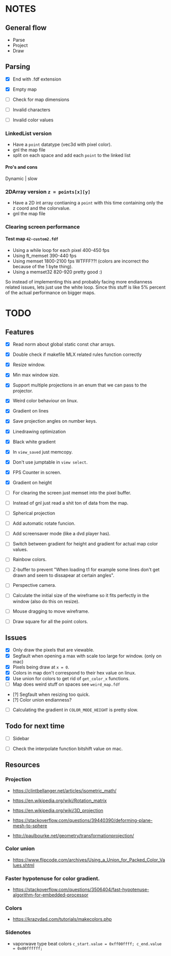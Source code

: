# NOTES

## General flow
* Parse
* Project
* Draw


## Parsing
- [x] End with .fdf extension
- [x] Empty map
- [ ] Check for map dimensions
- [ ] Invalid characters
- [ ] Invalid color values


### LinkedList version
* Have a `point` datatype (vec3d with pixel color).
* gnl the map file
* split on each space and add each `point` to the linked list

#### Pro's and cons
Dynamic | slow


### 2DArray version `z = points[x][y]`
* Have a 2D int array contianing a `point` with this time containing only the z coord and the colorvalue.
* gnl the map file


### Clearing screen performance
#### Test map `42-custom2.fdf`
* Using a while loop for each pixel 400-450 fps
* Using ft_memset 390-440 fps
* Using memset 1800-2100 fps WTFFF??! (colors are incorrect tho because of the 1 byte thing).
* Using a memset32 820-920 pretty good :)

So instead of implementing this and probably facing more endianness related issues, lets just use the white loop. Since this stuff is like 5% percent of the actual performance on bigger maps.



# TODO
## Features
- [x] Read norm about global static const char arrays.
- [x] Double check if makefile MLX related rules function correctly 
- [x] Resize window. 
- [x] Min max window size.
- [x] Support multiple projections in an enum that we can pass to the projector.
- [x] Weird color behaviour on linux.
- [x] Gradient on lines
- [x] Save projection angles on number keys.
- [x] Linedrawing optimization
- [x] Black white gradient
- [x] In `view_saved` just memcopy.
- [x] Don't use jumptable in `view select`.
- [x] FPS Counter in screen.
- [x] Gradient on height
- [ ] For clearing the screen just memset into the pixel buffer.
- [ ] Instead of gnl just read a shit ton of data from the map.
- [ ] Spherical projection
- [ ] Add automatic rotate funcion.
- [ ] Add screensaver mode (like a dvd player has).
- [ ] Switch between gradient for height and gradient for actual map color values.
- [ ] Rainbow colors.
- [ ] Z-buffer to prevent "When loading t1 for example some lines don't get drawn and seem to dissapear at certain angles".
- [ ] Perspective camera.
- [ ] Calculate the initial size of the wireframe so it fits perfectly in the window (also do this on resize).
- [ ] Mouse dragging to move wireframe.
- [ ] Draw square for all the point colors.




## Issues
- [x] Only draw the pixels that are viewable.
- [x] Segfault when opening a max with scale too large for window. (only on mac)
- [x] Pixels being draw at `x = 0`.
- [x] Colors in map don't correspond to their hex value on linux.
- [x] Use union for colors to get rid of `get_color_x` functions.
- [ ] Map does weird stuff on spaces see `weird_map.fdf`
- [?] Segfault when resizing too quick.
- [?] Color union endianness?
- [ ] Calculating the gradient in `COLOR_MODE_HEIGHT` is pretty slow.

## Todo for next time

- [ ] Sidebar
- [ ] Check the interpolate function bitshift value on mac.


## Resources
### Projection
* https://clintbellanger.net/articles/isometric_math/
* https://en.wikipedia.org/wiki/Rotation_matrix
* https://en.wikipedia.org/wiki/3D_projection

* https://stackoverflow.com/questions/39440390/deforming-plane-mesh-to-sphere
* http://paulbourke.net/geometry/transformationprojection/


### Color union
* https://www.flipcode.com/archives/Using_a_Union_for_Packed_Color_Values.shtml

### Faster hypotenuse for color gradient.
* https://stackoverflow.com/questions/3506404/fast-hypotenuse-algorithm-for-embedded-processor

### Colors
* https://krazydad.com/tutorials/makecolors.php


### Sidenotes
* vaporwave type beat colors 
`
c_start.value = 0xff00ffff;
c_end.value = 0x00ffffff;
`

